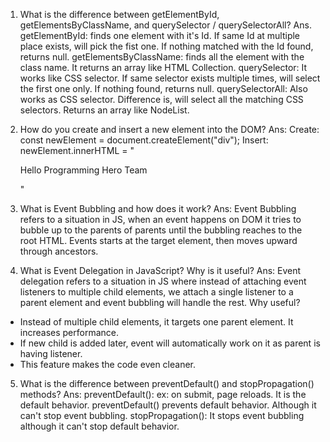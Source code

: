 1. What is the difference between getElementById, getElementsByClassName, and querySelector / querySelectorAll?
   Ans. getElementById: finds one element with it's Id. If same Id at multiple place exists, will pick the fist one. If nothing matched with the Id found, returns null.
   getElementsByClassName: finds all the element with the class name. It returns an array like HTML Collection.
   querySelector: It works like CSS selector. If same selector exists multiple times, will select the first one only. If nothing found, returns null.
   querySelectorAll: Also works as CSS selector. Difference is, will select all the matching CSS selectors. Returns an array like NodeList.

2. How do you create and insert a new element into the DOM?
   Ans: Create: const newElement = document.createElement("div");
   Insert: newElement.innerHTML = "<p>Hello Programming Hero Team</p>"

3. What is Event Bubbling and how does it work?
   Ans: Event Bubbling refers to a situation in JS, when an event happens on DOM it tries to bubble up to the parents of parents until the bubbling reaches to the root HTML. Events starts at the target element, then moves upward through ancestors.

4. What is Event Delegation in JavaScript? Why is it useful?
   Ans: Event delegation refers to a situation in JS where instead of attaching event listeners to multiple child elements, we attach a single listener to a parent element and event bubbling will handle the rest.
   Why useful?

- Instead of multiple child elements, it targets one parent element. It increases performance.
- If new child is added later, event will automatically work on it as parent is having listener.
- This feature makes the code even cleaner.

5. What is the difference between preventDefault() and stopPropagation() methods?
   Ans: preventDefault(): ex: on submit, page reloads. It is the default behavior. preventDefault() prevents default behavior. Although it can't stop event bubbling.
   stopPropagation(): It stops event bubbling although it can't stop default behavior.

